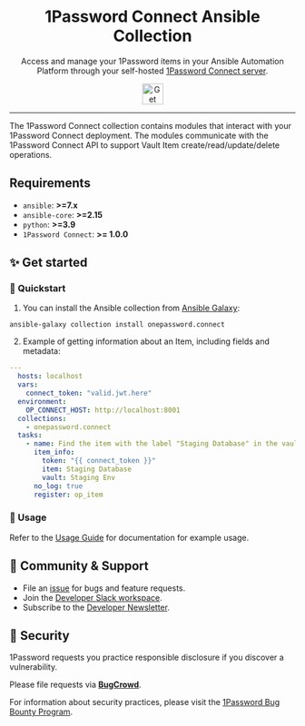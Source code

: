 <img alt="" role="img" src="https://blog.1password.com/posts/2021/secrets-automation-launch/header.svg"/>

<div align="center">
  <h1>1Password Connect Ansible Collection</h1>
  <p>Access and manage your 1Password items in your Ansible Automation Platform through your self-hosted <a href="https://developer.1password.com/docs/connect">1Password Connect server</a>.</p>
  <a href="https://github.com/1Password/ansible-onepasswordconnect-collection#-get-started">
    <img alt="Get started" src="https://user-images.githubusercontent.com/45081667/226940040-16d3684b-60f4-4d95-adb2-5757a8f1bc15.png" height="37"/>
  </a>
</div>

---

The 1Password Connect collection contains modules that interact with your 1Password Connect deployment. The modules communicate with the 1Password Connect API to support Vault Item create/read/update/delete operations.

## Requirements
- `ansible`: **>=7.x**
- `ansible-core`: **>=2.15**
- `python`: **>=3.9**
- `1Password Connect`: **>= 1.0.0**


## ✨ Get started

### 🚀 Quickstart
1. You can install the Ansible collection from [Ansible Galaxy](https://galaxy.ansible.com/onepassword/connect):

```
ansible-galaxy collection install onepassword.connect
```

2. Example of getting information about an Item, including fields and metadata: 

```yaml
--- 
  hosts: localhost
  vars:
    connect_token: "valid.jwt.here"
  environment:
    OP_CONNECT_HOST: http://localhost:8001
  collections:
    - onepassword.connect
  tasks:
    - name: Find the item with the label "Staging Database" in the vault "Staging Env"
      item_info:
        token: "{{ connect_token }}"
        item: Staging Database
        vault: Staging Env
      no_log: true
      register: op_item
```


### 📄 Usage
Refer to the [Usage Guide](USAGEGUIDE.md) for documentation for example usage.

## 💙 Community & Support

- File an [issue](https://github.com/1Password/ansible-onepasswordconnect-collection/issues) for bugs and feature requests.
- Join the [Developer Slack workspace](https://join.slack.com/t/1password-devs/shared_invite/zt-1halo11ps-6o9pEv96xZ3LtX_VE0fJQA).
- Subscribe to the [Developer Newsletter](https://1password.com/dev-subscribe/).

## 🔐 Security

1Password requests you practice responsible disclosure if you discover a vulnerability.

Please file requests via [**BugCrowd**](https://bugcrowd.com/agilebits).

For information about security practices, please visit the [1Password Bug Bounty Program](https://bugcrowd.com/agilebits).

